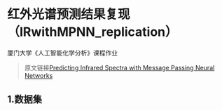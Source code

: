 # 红外光谱预测结果复现（IRwithMPNN_replication）
厦门大学《人工智能化学分析》课程作业
> 原文链接[Predicting Infrared Spectra with Message Passing Neural Networks](https://pubs.acs.org/doi/10.1021/acs.jcim.1c00055)

## 1.数据集
